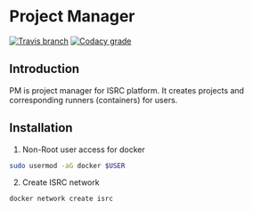 # Project Manager
[![Travis branch](https://img.shields.io/travis/aiotrc/pm/master.svg?style=flat-square)](https://travis-ci.org/aiotrc/pm)
[![Codacy grade](https://img.shields.io/codacy/grade/f536424b14cc4df5998f4ca0b356b661.svg?style=flat-square)](https://www.codacy.com/app/1995parham/pm?utm_source=github.com&amp;utm_medium=referral&amp;utm_content=aiotrc/pm&amp;utm_campaign=Badge_Grade)


## Introduction
PM is project manager for ISRC platform. It creates projects and corresponding runners (containers) for users.

## Installation
1. Non-Root user access for docker
```sh
sudo usermod -aG docker $USER
```
2. Create ISRC network
```sh
docker network create isrc
```
